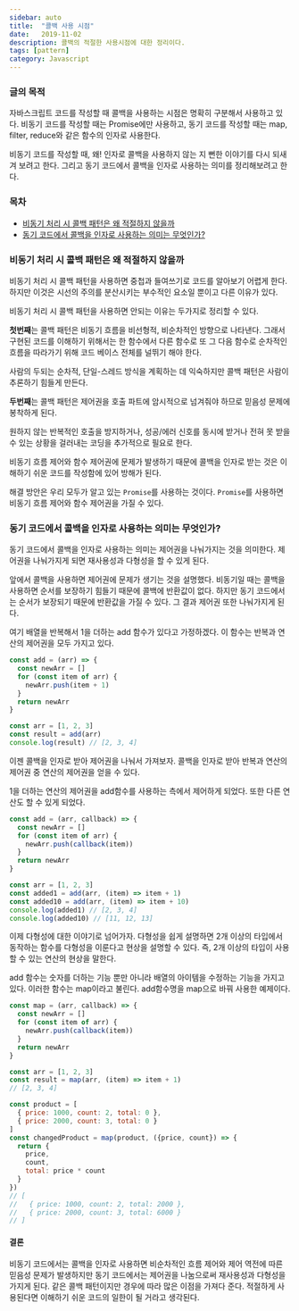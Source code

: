 ```yaml
---
sidebar: auto
title:  "콜백 사용 시점"
date:   2019-11-02
description: 콜백의 적절한 사용시점에 대한 정리이다.
tags: [pattern]
category: Javascript
---
```

### 글의 목적
자바스크립트 코드를 작성할 때 콜백을 사용하는 시점은 명확히 구분해서 사용하고 있다. 비동기 코드를 작성할 때는 Promise에만 사용하고, 동기 코드를 작성할 때는 map, filter, reduce와 같은 함수의 인자로 사용한다.

비동기 코드를 작성할 때, 왜! 인자로 콜백을 사용하지 않는 지 뻔한 이야기를 다시 되새겨 보려고 한다. 그리고 동기 코드에서 콜백을 인자로 사용하는 의미를 정리해보려고 한다.

### 목차
- [비동기 처리 시 콜백 패턴은 왜 적절하지 않을까](#비동기-처리-시-콜백-패턴은-왜-적절하지-않을까)
- [동기 코드에서 콜백을 인자로 사용하는 의미는 무엇인가?](#동기-코드에서-콜백을-인자로-사용하는-의미는-무엇인가)

### 비동기 처리 시 콜백 패턴은 왜 적절하지 않을까
비동기 처리 시 콜백 패턴을 사용하면 중첩과 들여쓰기로 코드를 알아보기 어렵게 한다. 하지만 이것은 시선의 주의를 분산시키는 부수적인 요소일 뿐이고 다른 이유가 있다.

비동기 처리 시 콜백 패턴을 사용하면 안되는 이유는 두가지로 정리할 수 있다.

**첫번째**는 콜백 패턴은 비동기 흐름을 비선형적, 비순차적인 방향으로 나타낸다. 그래서 구현된 코드를 이해하기 위해서는 한 함수에서 다른 함수로 또 그 다음 함수로 순차적인 흐름을 따라가기 위해 코드 베이스 전체를 널뛰기 해야 한다.

사람의 두되는 순차적, 단일-스레드 방식을 계획하는 데 익숙하지만 콜백 패턴은 사람이 추론하기 힘들게 만든다.

**두번째**는 콜백 패턴은 제어권을 호출 파트에 암시적으로 넘겨줘야 하므로 믿음성 문제에 봉착하게 된다.

원하지 않는 반복적인 호출을 방지하거나, 성공/에러 신호를 동시에 받거나 전혀 못 받을 수 있는 상황을 걸러내는 코딩을 추가적으로 필요로 한다.

비동기 흐름 제어와 함수 제어권에 문제가 발생하기 때문에 콜백을 인자로 받는 것은 이해하기 쉬운 코드를 작성함에 있어 방해가 된다.

해결 방안은 우리 모두가 알고 있는 `Promise`를 사용하는 것이다. `Promise`를 사용하면 비동기 흐름 제어와 함수 제어권을 가질 수 있다.

### 동기 코드에서 콜백을 인자로 사용하는 의미는 무엇인가?
동기 코드에서 콜백을 인자로 사용하는 의미는 제어권을 나눠가지는 것을 의미한다. 제어권을 나눠가지게 되면 재사용성과 다형성을 할 수 있게 된다.

앞에서 콜백을 사용하면 제어권에 문제가 생기는 것을 설명했다. 비동기일 때는 콜백을 사용하면 순서를 보장하기 힘들기 때문에 콜백에 반환값이 없다.
하지만 동기 코드에서는 순서가 보장되기 때문에 반환값을 가질 수 있다. 그 결과 제어권 또한 나눠가지게 된다.

여기 배열을 반복해서 1을 더하는 add 함수가 있다고 가정하겠다. 이 함수는 반복과 연산의 제어권을 모두 가지고 있다.
```js
const add = (arr) => {
  const newArr = []
  for (const item of arr) {
    newArr.push(item + 1)
  }
  return newArr
}

const arr = [1, 2, 3]
const result = add(arr)
console.log(result) // [2, 3, 4]
```

이젠 콜백을 인자로 받아 제어권을 나눠서 가져보자. 콜백을 인자로 받아 반복과 연산의 제어권 중 연산의 제어권을 얻을 수 있다.

1을 더하는 연산의 제어권을 add함수를 사용하는 측에서 제어하게 되었다. 또한 다른 연산도 할 수 있게 되었다.
```js
const add = (arr, callback) => {
  const newArr = []
  for (const item of arr) {
    newArr.push(callback(item))
  }
  return newArr
}

const arr = [1, 2, 3]
const added1 = add(arr, (item) => item + 1)
const added10 = add(arr, (item) => item + 10)
console.log(added1) // [2, 3, 4]
console.log(added10) // [11, 12, 13]
```

이제 다형성에 대한 이야기로 넘어가자. 다형성을 쉽게 설명하면 2개 이상의 타입에서 동작하는 함수를 다형성을 이룬다고 현상을 설명할 수 있다. 즉, 2개 이상의 타입이 사용할 수 있는 연산의 현상을 말한다.

add 함수는 숫자를 더하는 기능 뿐만 아니라 배열의 아이템을 수정하는 기능을 가지고 있다.
이러한 함수는 map이라고 불린다. add함수명을 map으로 바꿔 사용한 예제이다.
```js
const map = (arr, callback) => {
  const newArr = []
  for (const item of arr) {
    newArr.push(callback(item))
  }
  return newArr
}
```
```js
const arr = [1, 2, 3]
const result = map(arr, (item) => item + 1)
// [2, 3, 4]
```
```js
const product = [
  { price: 1000, count: 2, total: 0 },
  { price: 2000, count: 3, total: 0 }
]
const changedProduct = map(product, ({price, count}) => {
  return {
    price,
    count,
    total: price * count
  }
})
// [
//   { price: 1000, count: 2, total: 2000 },
//   { price: 2000, count: 3, total: 6000 }
// ]
```

#### 결론
비동기 코드에서는 콜백을 인자로 사용하면 비순차적인 흐름 제어와 제어 역전에 따른 믿음성 문제가 발생하지만
동기 코드에서는 제어권을 나눔으로써 재사용성과 다형성을 가지게 된다.
같은 콜백 패턴이지만 경우에 따라 많은 이점을 가져다 준다. 적절하게 사용된다면 이해하기 쉬운 코드의 일한이 될 거라고 생각된다.
